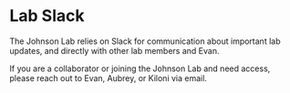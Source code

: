# Lab Slack

The Johnson Lab relies on Slack for communication about important lab updates,
and directly with other lab members and Evan.

If you are a collaborator or joining the Johnson Lab and need access, please
reach out to Evan, Aubrey, or Kiloni via email.